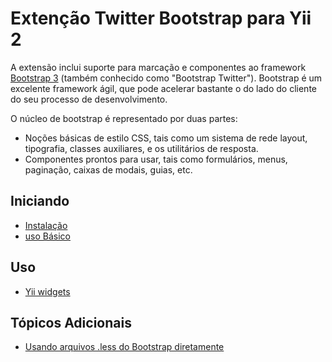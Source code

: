 Extenção Twitter Bootstrap para Yii 2
=====================================

A extensão inclui suporte para marcação e componentes ao framework [Bootstrap 3](http://getbootstrap.com/) 
(também conhecido como "Bootstrap Twitter"). Bootstrap é um excelente framework ágil, que pode acelerar bastante o
do lado do cliente do seu processo de desenvolvimento.

O núcleo de bootstrap é representado por duas partes:

- Noções básicas de estilo CSS, tais como um sistema de rede layout, tipografia, classes auxiliares, e os utilitários de resposta.
- Componentes prontos para usar, tais como formulários, menus, paginação, caixas de modais, guias, etc.

Iniciando
---------------

* [Instalação](installation.md)
* [uso Básico](basic-usage.md)

Uso
----- 

* [Yii widgets](usage-widgets.md)

Tópicos Adicionais
-----------------

* [Usando arquivos .less do Bootstrap diretamente](topics-less.md)
